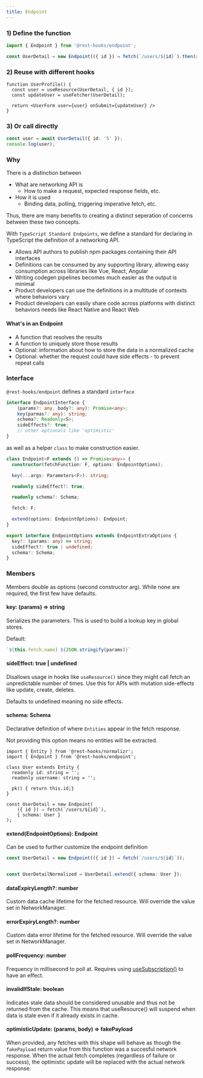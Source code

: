 ```yaml
---
title: Endpoint
---
```


### 1) Define the function

```typescript
import { Endpoint } from '@rest-hooks/endpoint';

const UserDetail = new Endpoint(({ id }) ⇒ fetch(`/users/${id}`).then(res => res.json()));
```

### 2) Reuse with different hooks

```tsx
function UserProfile() {
  const user = useResource(UserDetail, { id });
  const updateUser = useFetcher(UserDetail);

  return <UserForm user={user} onSubmit={updateUser} />
}
```

### 3) Or call directly

```typescript
const user = await UserDetail({ id: '5' });
console.log(user);
```

### Why

There is a distinction between

- What are networking API is
  - How to make a request, expected response fields, etc.
- How it is used
  - Binding data, polling, triggering imperative fetch, etc.

Thus, there are many benefits to creating a distinct seperation of concerns between
these two concepts.

With `TypeScript Standard Endpoints`, we define a standard for declaring in
TypeScript the definition of a networking API.

- Allows API authors to publish npm packages containing their API interfaces
- Definitions can be consumed by any supporting library, allowing easy consumption across libraries like Vue, React, Angular
- Writing codegen pipelines becomes much easier as the output is minimal
- Product developers can use the definitions in a multitude of contexts where behaviors vary
- Product developers can easily share code across platforms with distinct behaviors needs like React Native and React Web

#### What's in an Endpoint

- A function that resolves the results
- A function to uniquely store those results
- Optional: information about how to store the data in a normalized cache
- Optional: whether the request could have side effects - to prevent repeat calls

### Interface

`@rest-hooks/endpoint` defines a standard `interface`

```typescript
interface EndpointInterface {
    (params?: any, body?: any): Promise<any>;
    key(parmas?: any): string;
    schema?: Readonly<S>;
    sideEffects?: true;
    // other optionals like 'optimistic'
}
```

as well as a helper `class` to make construction easier.

```typescript
class Endpoint<F extends () => Promise<any>> {
  constructor(fetchFunction: F, options: EndpointOptions);

  key(...args: Parameters<F>): string;

  readonly sideEffect?: true;

  readonly schema?: Schema;

  fetch: F;

  extend(options: EndpointOptions): Endpoint;
}

export interface EndpointOptions extends EndpointExtraOptions {
  key?: (params: any) => string;
  sideEffect?: true | undefined;
  schema?: Schema;
}
```

### Members

Members double as options (second constructor arg). While none are required, the first few
have defaults.

#### key: (params) => string

Serializes the parameters. This is used to build a lookup key in global stores.

Default:

```typescript
`${this.fetch.name} ${JSON.stringify(params)}`
```

#### sideEffect: true | undefined

Disallows usage in hooks like `useResource()` since they might call fetch
an unpredictable number of times. Use this for APIs with mutation side-effects like update, create, deletes.

Defaults to undefined meaning no side effects.

#### schema: Schema

Declarative definition of where `Entities` appear in the fetch response.

Not providing this option means no entities will be extracted.

```tsx
import { Entity } from '@rest-hooks/normalizr';
import { Endpoint } from '@rest-hooks/endpoint';

class User extends Entity {
  readonly id: string = '';
  readonly username: string = '';

  pk() { return this.id;}
}

const UserDetail = new Endpoint(
    ({ id }) ⇒ fetch(`/users/${id}`),
    { schema: User }
);
```

#### extend(EndpointOptions): Endpoint

Can be used to further customize the endpoint definition

```typescript
const UserDetail = new Endpoint(({ id }) ⇒ fetch(`/users/${id}`));


const UserDetailNormalized = UserDetail.extend({ schema: User });
```

#### dataExpiryLength?: number

Custom data cache lifetime for the fetched resource. Will override the value set in NetworkManager.

#### errorExpiryLength?: number

Custom data error lifetime for the fetched resource. Will override the value set in NetworkManager.

#### pollFrequency: number

Frequency in millisecond to poll at. Requires using [useSubscription()](./useSubscription.md) to have
an effect.

#### invalidIfStale: boolean

Indicates stale data should be considered unusable and thus not be returned from the cache. This means
that useResource() will suspend when data is stale even if it already exists in cache.

#### optimisticUpdate: (params, body) => fakePayload

When provided, any fetches with this shape will behave as though the `fakePayload` return value
from this function was a succesful network response. When the actual fetch completes (regardless
of failure or success), the optimistic update will be replaced with the actual network response.
